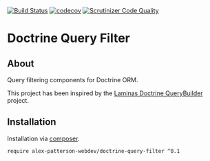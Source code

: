 [![Build Status](https://travis-ci.com/alex-patterson-webdev/doctrine-query-filter.svg?branch=master)](https://travis-ci.com/alex-patterson-webdev/doctrine-query-filter)
[![codecov](https://codecov.io/gh/alex-patterson-webdev/doctrine-query-filter/branch/master/graph/badge.svg)](https://codecov.io/gh/alex-patterson-webdev/doctrine-query-filter)
[![Scrutinizer Code Quality](https://scrutinizer-ci.com/g/alex-patterson-webdev/doctrine-query-filter/badges/quality-score.png?b=master)](https://scrutinizer-ci.com/g/alex-patterson-webdev/doctrine-query-filter/?branch=master)

# Doctrine Query Filter

## About

Query filtering components for Doctrine ORM.

This project has been inspired by the [Laminas Doctrine QueryBuilder](https://github.com/laminas-api-tools/api-tools-doctrine-querybuilder) project.

## Installation

Installation via [composer](https://getcomposer.org).

    require alex-patterson-webdev/doctrine-query-filter ^0.1

    
